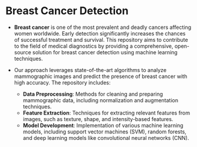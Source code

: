 # Breast Cancer Detection

- **Breast cancer** is one of the most prevalent and deadly cancers affecting women worldwide. Early detection significantly increases the chances of successful treatment and survival. This repository aims to contribute to the field of medical diagnostics by providing a comprehensive, open-source solution for breast cancer detection using machine learning techniques.

- Our approach leverages state-of-the-art algorithms to analyze mammographic images and predict the presence of breast cancer with high accuracy. The repository includes:

   - **Data Preprocessing**: Methods for cleaning and preparing mammographic data, including normalization and augmentation techniques.
  - **Feature Extraction**: Techniques for extracting relevant features from images, such as texture, shape, and intensity-based features.
  - **Model Development**: Implementation of various machine learning models, including support vector machines (SVM), random forests, and deep learning models like convolutional neural networks (CNN).
